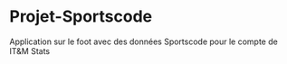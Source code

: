 # Projet-Sportscode
Application sur le foot avec des données Sportscode pour le compte de IT&amp;M Stats
